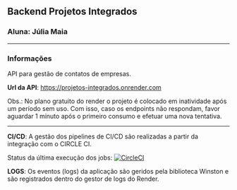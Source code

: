 ## Backend Projetos Integrados
### Aluna: Júlia Maia
--- 
### Informações
API para gestão de contatos de empresas. 

**Url da API**: https://projetos-integrados.onrender.com

Obs.: No plano gratuito do render o projeto é colocado em inatividade após um período sem uso. Com isso, caso os endpoints não respondam, favor aguardar 1 minuto após o primeiro consumo e efetuar uma nova tentativa.

---

**CI/CD**: A gestão dos pipelines de CI/CD são realizadas a partir da integração com o CIRCLE CI.

Status da última execução dos jobs: [![CircleCI](https://dl.circleci.com/status-badge/img/circleci/E6yLkkbLPeN9mJonkdKFpN/EaangQroT8yrhpZBZufqY5/tree/main.svg?style=svg)](https://dl.circleci.com/status-badge/redirect/circleci/E6yLkkbLPeN9mJonkdKFpN/EaangQroT8yrhpZBZufqY5/tree/main)

**LOGS**: Os eventos (logs) da aplicação são geridos pela biblioteca Winston e são registrados dentro do gestor de logs do Render.